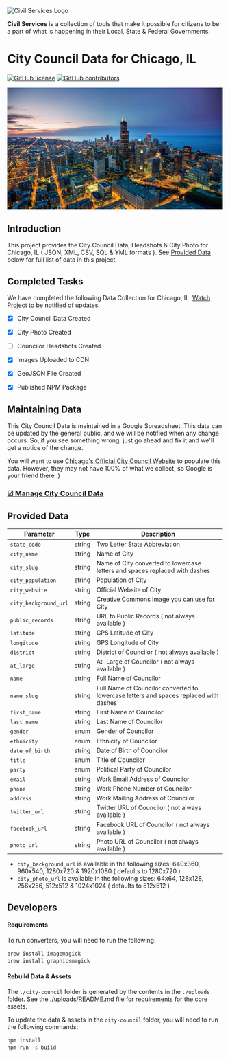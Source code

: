 ![Civil Services Logo](https://raw.githubusercontent.com/CivilServiceUSA/api/master/docs/img/logo.png "Civil Services Logo")

__Civil Services__ is a collection of tools that make it possible for citizens to be a part of what is happening in their Local, State & Federal Governments.

City Council Data for Chicago, IL
===

[![GitHub license](https://img.shields.io/badge/license-MIT-blue.svg?style=flat)](https://raw.githubusercontent.com/CivilServiceUSA/city-council-il-chicago/master/LICENSE)  [![GitHub contributors](https://img.shields.io/github/contributors/CivilServiceUSA/city-council-il-chicago.svg)](https://github.com/CivilServiceUSA/city-council-il-chicago/graphs/contributors)

![Chicago, IL](city-council/images/backgrounds/640x360/city.jpg "Chicago, IL")


Introduction
---

This project provides the City Council Data, Headshots & City Photo for Chicago, IL ( JSON, XML, CSV, SQL & YML formats ).  See [Provided Data](#provided-data) below for full list of data in this project.


Completed Tasks
---

We have completed the following Data Collection for Chicago, IL. [Watch Project](https://github.com/CivilServiceUSA/city-council-il-chicago/subscription) to be notified of updates.

- [X] City Council Data Created
- [X] City Photo Created
- [ ] Councilor Headshots Created
- [X] Images Uploaded to CDN
- [X] GeoJSON File Created
- [X] Published NPM Package


Maintaining Data
---

This City Council Data is maintained in a Google Spreadsheet.  This data can be updated by the general public, and we will be notified when any change occurs.  So, if you see something wrong, just go ahead and fix it and we'll get a notice of the change.

You will want to use [Chicago's Official City Council Website](https://www.cityofchicago.org/city/en/about/wards.html) to populate this data. However, they may not have 100% of what we collect, so Google is your friend there :)

### [☑ Manage City Council Data](http://bit.ly/city-council-il-chicago)


Provided Data
---

Parameter             | Type   | Description
----------------------|--------|----------------
`state_code`          | string | Two Letter State Abbreviation
`city_name`           | string | Name of City
`city_slug`           | string | Name of City converted to lowercase letters and spaces replaced with dashes
`city_population`     | string | Population of City
`city_website`        | string | Official Website of City
`city_background_url` | string | Creative Commons Image you can use for City
`public_records`      | string | URL to Public Records ( not always available )
`latitude`            | string | GPS Latitude of City
`longitude`           | string | GPS Longitude of City
`district`            | string | District of Councilor ( not always available )
`at_large`            | string | At-Large of Councilor ( not always available )
`name`                | string | Full Name of Councilor
`name_slug`           | string | Full Name of Councilor converted to lowercase letters and spaces replaced with dashes
`first_name`          | string | First Name of Councilor
`last_name`           | string | Last Name of Councilor
`gender`              | enum   | Gender of Councilor
`ethnicity`           | enum   | Ethnicity of Councilor
`date_of_birth`       | string | Date of Birth of Councilor
`title`               | enum   | Title of Councilor
`party`               | enum   | Political Party of Councilor
`email`               | string | Work Email Address of Councilor
`phone`               | string | Work Phone Number of Councilor
`address`             | string | Work Mailing Address of Councilor
`twitter_url`         | string | Twitter URL of Councilor ( not always available )
`facebook_url`        | string | Facebook URL of Councilor ( not always available )
`photo_url`           | string | Photo URL of Councilor ( not always available )

* `city_background_url` is available in the following sizes: 640x360, 960x540, 1280x720 & 1920x1080 ( defaults to 1280x720 )
* `city_photo_url` is available in the following sizes: 64x64, 128x128, 256x256, 512x512 & 1024x1024 ( defaults to 512x512 )


Developers
---

#### Requirements

To run converters, you will need to run the following:

```bash
brew install imagemagick
brew install graphicsmagick
```

#### Rebuild Data & Assets

The `./city-council` folder is generated by the contents in the `./uploads` folder.  See the [./uploads/README.md](./source/README.md) file for requirements for the core assets.

To update the data & assets in the `city-council` folder, you will need to run the following commands:

```bash
npm install
npm run -s build
```
